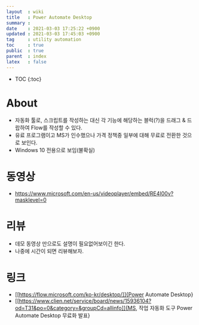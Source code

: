 ```yaml
---
layout  : wiki
title   : Power Automate Desktop
summary : 
date    : 2021-03-03 17:25:22 +0900
updated : 2021-03-03 17:45:03 +0900
tag     : utility automation
toc     : true
public  : true
parent  : index 
latex   : false
---
```

* TOC
{:toc}

# About
- 자동화 툴로, 스크립트를 작성하는 대신 각 기능에 해당하는 블럭(?)을 드래그 & 드랍하여 Flow를 작성할 수 있다.
- 유료 프로그램이고 MS가 인수했으나 가격 정책중 일부에 대해 무료로 전환한 것으로 보인다.
- Windows 10 전용으로 보임(불확실)

# 동영상
- https://www.microsoft.com/en-us/videoplayer/embed/RE4I00v?masklevel=0

# 리뷰
- 데모 동영상 만으로도 설명이 필요없어보이긴 한다.
- 나중에 시간이 되면 리뷰해보자.

# 링크

- [[https://flow.microsoft.com/ko-kr/desktop/]]{Power Automate Desktop}
- [[https://www.clien.net/service/board/news/15936104?od=T31&po=0&category=&groupCd=allinfo]]{MS, 작업 자동화 도구 Power Automate Desktop 무료화 발표}

